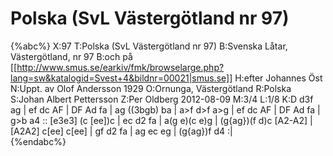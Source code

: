 # Polska (SvL Västergötland nr 97)

{%abc%}
X:97
T:Polska (SvL Västergötland nr 97)
B:Svenska Låtar, Västergötland, nr 97
B:och på [[http://www.smus.se/earkiv/fmk/browselarge.php?lang=sw&katalogid=Svest+4&bildnr=00021|smus.se]]
H:efter Johannes Öst
N:Uppt. av Olof Andersson 1929
O:Ornunga, Västergötland
R:Polska
S:Johan Albert Pettersson
Z:Per Oldberg 2012-08-09
M:3/4
L:1/8
K:D
d3f ag | ef dc AF | DF Ad fa | ag ((3bgb) ba | 
a>f d>f a>g | ef dc AF | DF Ad fa | g>b a4 ::
[e3e3] (c [ee])c | ec d2 fa | a(g e)(c e)g | (g{ag})(f d)c [A2-A2] | 
[A2A2] c[ee] c[ee] | gf d2 fa | ag ec eg | (g{ag})f d4 :|   
{%endabc%}

